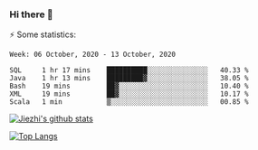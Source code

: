 ### Hi there 👋

⚡ Some statistics:

<!--START_SECTION:waka-->
```text
Week: 06 October, 2020 - 13 October, 2020

SQL     1 hr 17 mins    ██████████░░░░░░░░░░░░░░░   40.33 % 
Java    1 hr 13 mins    █████████▓░░░░░░░░░░░░░░░   38.05 % 
Bash    19 mins         ██▓░░░░░░░░░░░░░░░░░░░░░░   10.40 % 
XML     19 mins         ██▓░░░░░░░░░░░░░░░░░░░░░░   10.17 % 
Scala   1 min           ▒░░░░░░░░░░░░░░░░░░░░░░░░   00.85 % 
```
<!--END_SECTION:waka-->

[![Jiezhi's github stats](https://github-readme-stats.vercel.app/api?username=Jiezhi&show_icons=true)](https://github.com/Jiezhi/github-readme-stats)

[![Top Langs](https://github-readme-stats.vercel.app/api/top-langs/?username=Jiezhi&hide=javascript,html)](https://github.com/Jiezhi/github-readme-stats)
<!--
**Jiezhi/Jiezhi** is a ✨ _special_ ✨ repository because its `README.md` (this file) appears on your GitHub profile.

Here are some ideas to get you started:

- 🔭 I’m currently working on ...
- 🌱 I’m currently learning ...
- 👯 I’m looking to collaborate on ...
- 🤔 I’m looking for help with ...
- 💬 Ask me about ...
- 📫 How to reach me: ...
- 😄 Pronouns: ...
- ⚡ Fun fact: ...
-->

